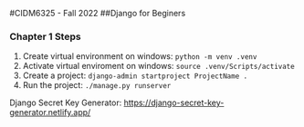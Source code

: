 #CIDM6325 - Fall 2022
##Django for Beginers
### Chapter 1 Steps
1. Create virtual environment on windows: `python -m venv .venv`
2. Activate virtual enviroment on windows: `source .venv/Scripts/activate`
3. Create a project: `django-admin startproject ProjectName .`
4. Run the project: `./manage.py runserver`

Django Secret Key Generator: https://django-secret-key-generator.netlify.app/